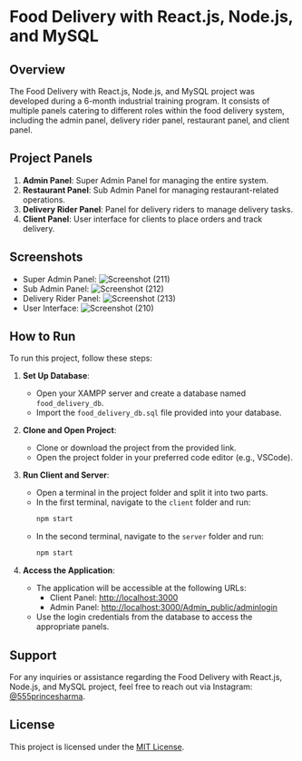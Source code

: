 # Food Delivery with React.js, Node.js, and MySQL

## Overview

The Food Delivery with React.js, Node.js, and MySQL project was developed during a 6-month industrial training program. It consists of multiple panels catering to different roles within the food delivery system, including the admin panel, delivery rider panel, restaurant panel, and client panel.

## Project Panels

1. **Admin Panel**: Super Admin Panel for managing the entire system.
2. **Restaurant Panel**: Sub Admin Panel for managing restaurant-related operations.
3. **Delivery Rider Panel**: Panel for delivery riders to manage delivery tasks.
4. **Client Panel**: User interface for clients to place orders and track delivery.

## Screenshots

- Super Admin Panel: ![Screenshot (211)](https://user-images.githubusercontent.com/107019903/207792045-d5e9614d-0078-4dd9-98a0-0020ad6cc565.png)
- Sub Admin Panel: ![Screenshot (212)](https://user-images.githubusercontent.com/107019903/207792128-fb21092c-adbf-41da-8cea-bff52f1746c9.png)
- Delivery Rider Panel: ![Screenshot (213)](https://user-images.githubusercontent.com/107019903/207792234-66c775c6-75db-4cba-b9ab-037fc5c418be.png)
- User Interface: ![Screenshot (210)](https://user-images.githubusercontent.com/107019903/207792381-0c3f4b90-6376-4d72-90fe-f73ec0f89f80.png)

## How to Run

To run this project, follow these steps:

1. **Set Up Database**:
   - Open your XAMPP server and create a database named `food_delivery_db`.
   - Import the `food_delivery_db.sql` file provided into your database.

2. **Clone and Open Project**:
   - Clone or download the project from the provided link.
   - Open the project folder in your preferred code editor (e.g., VSCode).

3. **Run Client and Server**:
   - Open a terminal in the project folder and split it into two parts.
   - In the first terminal, navigate to the `client` folder and run:
     ```bash
     npm start
     ```
   - In the second terminal, navigate to the `server` folder and run:
     ```bash
     npm start
     ```

4. **Access the Application**:
   - The application will be accessible at the following URLs:
     - Client Panel: [http://localhost:3000](http://localhost:3000)
     - Admin Panel: [http://localhost:3000/Admin_public/adminlogin](http://localhost:3000/Admin_public/adminlogin)
   - Use the login credentials from the database to access the appropriate panels.

## Support

For any inquiries or assistance regarding the Food Delivery with React.js, Node.js, and MySQL project, feel free to reach out via Instagram: [@555princesharma](https://www.instagram.com/555princesharma/).

## License

This project is licensed under the [MIT License](LICENSE).
